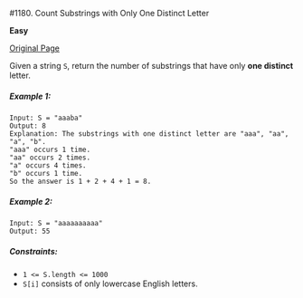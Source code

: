 #1180. Count Substrings with Only One Distinct Letter

**Easy**

[Original Page](https://leetcode.com/problems/count-substrings-with-only-one-distinct-letter/)

Given a string `S`, return the number of substrings that have only __one distinct__ letter.

##### Example 1:
```
Input: S = "aaaba"
Output: 8
Explanation: The substrings with one distinct letter are "aaa", "aa", "a", "b".
"aaa" occurs 1 time.
"aa" occurs 2 times.
"a" occurs 4 times.
"b" occurs 1 time.
So the answer is 1 + 2 + 4 + 1 = 8.
```

##### Example 2:
```
Input: S = "aaaaaaaaaa"
Output: 55
```

##### Constraints:
- `1 <= S.length <= 1000`
- `S[i]` consists of only lowercase English letters.
